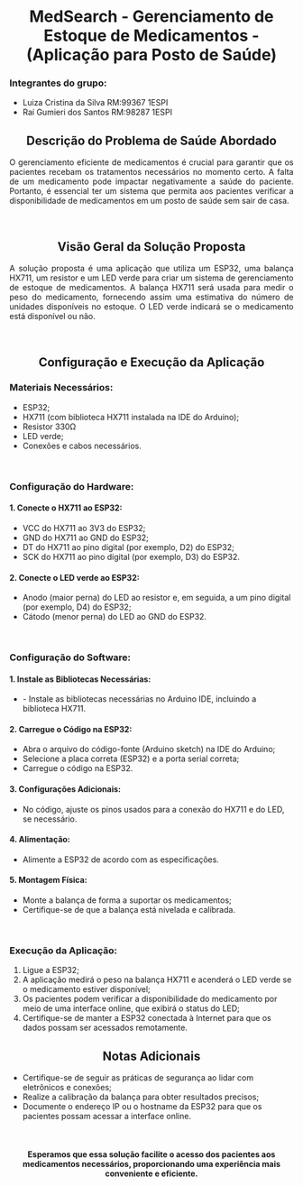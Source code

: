 <h1 align="center"> MedSearch - Gerenciamento de Estoque de Medicamentos - (Aplicação para Posto de Saúde) </h1>
<h3> Integrantes do grupo: </h3>
<ul> 
  <li> Luiza Cristina da Silva RM:99367 1ESPI </li>
  <li> Raí Gumieri dos Santos RM:98287 1ESPI </li>
</ul>

<h2 align="center"> Descrição do Problema de Saúde Abordado </h2>

<p align="justify"> O gerenciamento eficiente de medicamentos é crucial para garantir que os pacientes recebam os tratamentos necessários no momento certo. A falta de um medicamento pode impactar negativamente a saúde do paciente. Portanto, é essencial ter um sistema que permita aos pacientes verificar a disponibilidade de medicamentos em um posto de saúde sem sair de casa. </p>

<br>

<h2 align="center"> Visão Geral da Solução Proposta </h2>

<p align="justify"> A solução proposta é uma aplicação que utiliza um ESP32, uma balança HX711, um resistor e um LED verde para criar um sistema de gerenciamento de estoque de medicamentos. A balança HX711 será usada para medir o peso do medicamento, fornecendo assim uma estimativa do número de unidades disponíveis no estoque. O LED verde indicará se o medicamento está disponível ou não. </p>

<br>

<h2 align="center"> Configuração e Execução da Aplicação </h2>
<h3> Materiais Necessários: </h3>
<ul> 
  <li> ESP32; </li>
  <li> HX711 (com biblioteca HX711 instalada na IDE do Arduino); </li>
  <li> Resistor 330Ω </li>
  <li> LED verde; </li>
  <li> Conexões e cabos necessários. </li>
</ul>

<br>

<h3> Configuração do Hardware: </h3>
<h4> 1. Conecte o HX711 ao ESP32: </h4>
<ul> 
  <li> VCC do HX711 ao 3V3 do ESP32; </li>
  <li> GND do HX711 ao GND do ESP32; </li>
  <li> DT do HX711 ao pino digital (por exemplo, D2) do ESP32; </li>
  <li> SCK do HX711 ao pino digital (por exemplo, D3) do ESP32. </li>
</ul>

<h4> 2. Conecte o LED verde ao ESP32: </h4>
<ul> 
  <li> Anodo (maior perna) do LED ao resistor e, em seguida, a um pino digital (por exemplo, D4) do ESP32; </li>
  <li> Cátodo (menor perna) do LED ao GND do ESP32. </li>
</ul>

<br>

<h3>  Configuração do Software: </h3>
<h4> 1. Instale as Bibliotecas Necessárias: </h4>
<ul> 
  <li> - Instale as bibliotecas necessárias no Arduino IDE, incluindo a biblioteca HX711. </li>
</ul>

<h4> 2. Carregue o Código na ESP32: </h4>
<ul> 
  <li> Abra o arquivo do código-fonte (Arduino sketch) na IDE do Arduino; </li>
  <li> Selecione a placa correta (ESP32) e a porta serial correta; </li>
  <li> Carregue o código na ESP32. </li>
</ul>

<h4> 3. Configurações Adicionais: </h4>
<ul> 
  <li> No código, ajuste os pinos usados para a conexão do HX711 e do LED, se necessário. </li>
</ul>

<h4> 4. Alimentação: </h4>
<ul> 
  <li> Alimente a ESP32 de acordo com as especificações. </li>
</ul>

<h4> 5. Montagem Física: </h4>
<ul> 
  <li> Monte a balança de forma a suportar os medicamentos; </li>
  <li> Certifique-se de que a balança está nivelada e calibrada. </li>
</ul>

<br>

<h3> Execução da Aplicação: </h3>
<ol>
  <li> Ligue a ESP32; </li>
  <li> A aplicação medirá o peso na balança HX711 e acenderá o LED verde se o medicamento estiver disponível; </li>
  <li> Os pacientes podem verificar a disponibilidade do medicamento por meio de uma interface online, que exibirá o status do LED; </li>
  <li> Certifique-se de manter a ESP32 conectada à Internet para que os dados possam ser acessados remotamente. </li>
</ol>

<h2 align="center"> Notas Adicionais </h2>

<ul> 
  <li> Certifique-se de seguir as práticas de segurança ao lidar com eletrônicos e conexões; </li>
  <li> Realize a calibração da balança para obter resultados precisos; </li>
  <li> Documente o endereço IP ou o hostname da ESP32 para que os pacientes possam acessar a interface online. </li>
</ul>

<br>

<h4 align="center"> Esperamos que essa solução facilite o acesso dos pacientes aos medicamentos necessários, proporcionando uma experiência mais conveniente e eficiente. </h4>
